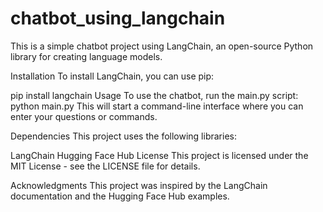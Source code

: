 # chatbot_using_langchain
This is a simple chatbot project using LangChain, an open-source Python library for creating language models.

Installation
To install LangChain, you can use pip:


pip install langchain
Usage
To use the chatbot, run the main.py script:
python main.py
This will start a command-line interface where you can enter your questions or commands.

Dependencies
This project uses the following libraries:

LangChain
Hugging Face Hub
License
This project is licensed under the MIT License - see the LICENSE file for details.

Acknowledgments
This project was inspired by the LangChain documentation and the Hugging Face Hub examples.
